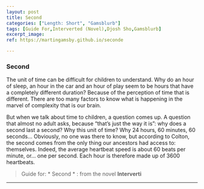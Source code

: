 ```yaml
---
layout: post
title: Second
categories: ["Length: Short", "Gamsblurb"]
tags: [Guide For,Interverted (Novel),Djosh Sho,Gamsblurb]
excerpt_image: 
ref: https://martingamsby.github.io/seconde

---
```


### **Second**

The unit of time can be difficult for children to understand. Why do an hour of sleep, an hour in the car and an hour of play seem to be hours that have a completely different duration? Because of the perception of time that is different. There are too many factors to know what is happening in the marvel of complexity that is our brain.

But when we talk about time to children, a question comes up. A question that almost no adult asks, because “that’s just the way it is”: why does a second last a second? Why this unit of time? Why 24 hours, 60 minutes, 60 seconds… Obviously, no one was there to know, but according to Colton, the second comes from the only thing our ancestors had access to: themselves. Indeed, the average heartbeat speed is about 60 beats per minute, or… one per second. Each hour is therefore made up of 3600 heartbeats.

> Guide for: * Second * : from the novel **Interverti**

---


